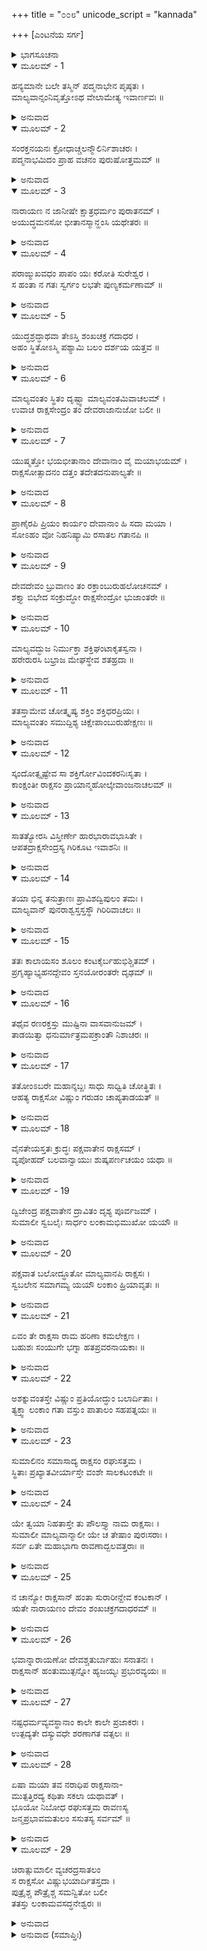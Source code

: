 +++
title = "೦೦೮"
unicode_script = "kannada"

+++
[ಎಂಟನೆಯ ಸರ್ಗ]



<details><summary>ಭಾಗಸೂಚನಾ</summary>

ಮಾಲ್ಯವಂತನ ಯುದ್ಧ ಮತ್ತು ಪರಾಜಯ, ಸುಮಾಲಿ ಮೊದಲಾದ ಎಲ್ಲ ರಾಕ್ಷಸರು ರಸಾತಲನನ್ನು ಪ್ರವೇಶಿಸಿದುದು
</details>

<details open><summary>ಮೂಲಮ್ - 1</summary>

ಹನ್ಯಮಾನೇ ಬಲೇ ತಸ್ಮಿನ್ ಪದ್ಮನಾಭೇನ ಪೃಷ್ಠತಃ ।  
ಮಾಲ್ಯವಾನ್ಸಂನಿವೃತ್ತೋಽಥ ವೇಲಾಮೇತ್ಯ ಇವಾರ್ಣವಃ ॥
</details>

<details><summary>ಅನುವಾದ</summary>

(ಅಗಸ್ತ್ಯರು ಹೇಳುತ್ತಾರೆ - ರಘುನಂದನ!) ಪದ್ಮನಾಭನು ಹಿಂಬದಿಯಿಂದಲೇ ರಾಕ್ಷಸರ ಸೈನ್ಯವನ್ನು ಧ್ವಂಸಗೊಳಿಸಿದಾಗ ಸಮುದ್ರದ ಅಲೆಗಳು ತೀರಕ್ಕೆ ಅಪ್ಪಳಿಸಿ ಹಿಂದಿರುಗುವಂತೆಯೇ ಮಾಲ್ಯವಂತನು ರಣರಂಗಕ್ಕೆ ಹಿಂದಿರುಗಿದನು.॥1॥
</details>

<details open><summary>ಮೂಲಮ್ - 2</summary>

ಸಂರಕ್ತನಯನಃ ಕ್ರೋಧಾಚ್ಚಲನ್ಮೌಲಿರ್ನಿಶಾಚರಃ ।  
ಪದ್ಮನಾಭಮಿದಂ ಪ್ರಾಹ ವಚನಂ ಪುರುಷೋತ್ತಮಮ್ ॥
</details>

<details><summary>ಅನುವಾದ</summary>

ಅವನ ಕಣ್ಣುಗಳು ಕೆಂಪಗಾಗಿ, ಕಿರೀಟವು ಅಲ್ಲಾಡುತ್ತಿತ್ತು. ಆ ಮಾಲ್ಯವಂತನು ಪುರುಷೋತ್ತಮ ಪದ್ಮನಾಭನಲ್ಲಿ ಇಂತೆಂದನು.॥2॥
</details>

<details open><summary>ಮೂಲಮ್ - 3</summary>

ನಾರಾಯಣ ನ ಜಾನೀಷೇ ಕ್ಷಾತ್ರಧರ್ಮಂ ಪುರಾತನಮ್ ।  
ಅಯುದ್ಧಮನಸೋ ಭೀತಾನಸ್ಮಾನ್ಹಂಸಿ ಯಥೇತರಃ ॥
</details>

<details><summary>ಅನುವಾದ</summary>

ನಾರಾಯಣನೇ! ನೀನು ಪುರಾತನ ಕ್ಷಾತ್ರಧರ್ಮವನ್ನು ಖಂಡಿತವಾಗಿ ತಿಳಿದಿಲ್ಲ. ಅದರಿಂದಲೇ ಸಾಧಾರಣ ಮನುಷ್ಯ ನಂತೆ ನೀನು ಯುದ್ಧ ಮಾಡಲು ಮನಸ್ಸಿಲ್ಲದೆ, ಭಯಗೊಂಡು ಓಡುತ್ತಿರುವ ನಮ್ಮನ್ನು ಕೊಲ್ಲುತ್ತಿರುವೆಯಲ್ಲ.॥3॥
</details>

<details open><summary>ಮೂಲಮ್ - 4</summary>

ಪರಾಙ್ಮುಖವಧಂ ಪಾಪಂ ಯಃ ಕರೋತಿ ಸುರೇಶ್ವರ ।  
ಸ ಹಂತಾ ನ ಗತಃ ಸ್ವರ್ಗಂ ಲಭತೇ ಪುಣ್ಯಕರ್ಮಣಾಮ್ ॥
</details>

<details><summary>ಅನುವಾದ</summary>

ಸುರೇಶ್ವರನೇ! ಯುದ್ಧ ವಿಮುಖ ರಾದವರನ್ನು ವಧಿಸಿ ಪಾಪಕಾರ್ಯವನ್ನು ಮಾಡುವ ಘಾತುಕನು ಪುಣ್ಯಕರ್ಮಿಗಳಿಗೆ ಲಭಿಸುವ ಸ್ವರ್ಗಲೋಕವನ್ನು ಎಂದೂ ಪಡೆಯಲಾರನು.॥4॥
</details>

<details open><summary>ಮೂಲಮ್ - 5</summary>

ಯುದ್ಧಶ್ರದ್ಧಾಥವಾ ತೇಽಸ್ತಿ ಶಂಖಚಕ್ರ ಗದಾಧರ ।  
ಅಹಂ ಸ್ಥಿತೋಽಸ್ಮಿ ಪಶ್ಯಾಮಿ ಬಲಂ ದರ್ಶಯ ಯತ್ತವ ॥
</details>

<details><summary>ಅನುವಾದ</summary>

ಶಂಖ, ಚಕ್ರ, ಗದಾಧಾರಿಯೇ! ನಿನಗೆ ಯುದ್ಧ ಮಾಡುವ ಇಚ್ಛೆ ಇದ್ದರೆ ನಾನು ನಿಂತಿರುವೆನು ನೋಡು. ನಿನ್ನಲ್ಲಿ ಎಷ್ಟು ಬಲವಿದೆಯೋ ನೋಡಿಯೇ ಬಿಡುವೆ; ತೋರು ನಿನ್ನ ಪರಾಕ್ರಮ.॥5॥
</details>

<details open><summary>ಮೂಲಮ್ - 6</summary>

ಮಾಲ್ಯವಂತಂ ಸ್ಥಿತಂ ದೃಷ್ಟ್ವಾ ಮಾಲ್ಯವಂತಮಿವಾಚಲಮ್ ।  
ಉವಾಚ ರಾಕ್ಷಸೇಂದ್ರಂ ತಂ ದೇವರಾಜಾನುಜೋ ಬಲೀ ॥
</details>

<details><summary>ಅನುವಾದ</summary>

ಪರ್ವತದಂತೆ ಅವಿಚಲನಾಗಿ ನಿಂತಿರುವ ರಾಕ್ಷಸರಾಜ ಮಾಲ್ಯವಂತನನ್ನು ನೋಡಿ ಉಪೇಂದ್ರನಾದ ಮಹಾವಿಷ್ಣುವು ಅವನಲ್ಲಿ ಹೇಳಿದನು.॥6॥
</details>

<details open><summary>ಮೂಲಮ್ - 7</summary>

ಯುಷ್ಮತ್ತೋ ಭಯಭೀತಾನಾಂ ದೇವಾನಾಂ ವೈ ಮಯಾಭಯಮ್ ।  
ರಾಕ್ಷಸೋತ್ಸಾದನಂ ದತ್ತಂ ತದೇತದನುಪಾಲ್ಯತೇ ॥
</details>

<details><summary>ಅನುವಾದ</summary>

ನಿಮ್ಮಿಂದ ದೇವತೆಗಳಿಗೆ ಭಾರೀ ಭಯ ಉಂಟಾಗಿದೆ, ರಾಕ್ಷಸರನ್ನು ಸಂಹರಿಸುವೆನಾಗಿ ನಾನು ಪ್ರತಿಜ್ಞೆ ಮಾಡಿ, ಅವರಿಗೆ ಅಭಯ ಕೊಟ್ಟಿರುವೆನು. ಅದರಿಂದ ಹೀಗೆ ಆ ಪ್ರತಿಜ್ಞೆಯ ಪಾಲಿಸಲಾಗುತ್ತದೆ.॥7॥
</details>

<details open><summary>ಮೂಲಮ್ - 8</summary>

ಪ್ರಾಣೈರಪಿ ಪ್ರಿಯಂ ಕಾರ್ಯಂ ದೇವಾನಾಂ ಹಿ ಸದಾ ಮಯಾ ।  
ಸೋಽಹಂ ವೋ ನಿಹನಿಷ್ಯಾಮಿ ರಸಾತಲ ಗತಾನಪಿ ॥
</details>

<details><summary>ಅನುವಾದ</summary>

ಪ್ರಾಣ ಪಣಕ್ಕಿಟ್ಟು ದೇವತೆಗಳ ಪ್ರಿಯಕಾರ್ಯ ನಾನು ಮಾಡುವೆನು; ಅದಕ್ಕಾಗಿ ನೀವು ರಸಾತಲಕ್ಕೆ ಓಡಿಹೋದರೂ ನಿಮ್ಮನ್ನು ವಧಿಸದೆ ನಾನು ಇರಲಾರೆನು.॥8॥
</details>

<details open><summary>ಮೂಲಮ್ - 9</summary>

ದೇವದೇವಂ ಬ್ರುವಾಣಂ ತಂ ರಕ್ತಾಂಬುರುಹಲೋಚನಮ್ ।  
ಶಕ್ತ್ಯಾ ಬಿಭೇದ ಸಂಕ್ರುದ್ಧೋ ರಾಕ್ಷಸೇಂದ್ರೋ ಭುಜಾಂತರೇ ॥
</details>

<details><summary>ಅನುವಾದ</summary>

ಕೆಂದಾವರೆಯಂತೆ ಕಣ್ಣುಗಳುಳ್ಳ ದೇವದೇವನಾದ ವಿಷ್ಣುವು ಹೀಗೆ ಹೇಳಿದಾಗ ರಾಕ್ಷಸರಾಜ ಮಾಲ್ಯವಂತನು ಅತ್ಯಂತ ಕುಪಿತನಾಗಿ ತನ್ನ ಶಕ್ತಿಯಿಂದ ವಿಷ್ಣುವಿನ ಎದೆಗೆ ಪ್ರಹಾರ ಮಾಡಿದನು.॥9॥
</details>

<details open><summary>ಮೂಲಮ್ - 10</summary>

ಮಾಲ್ಯವದ್ಭುಜ ನಿರ್ಮುಕ್ತಾ ಶಕ್ತಿಘಂಟಾಕೃತಸ್ವನಾ ।  
ಹರೇರುರಸಿ ಬಭ್ರಾಜ ಮೇಘಸ್ಥೇವ ಶತಹ್ರದಾ ॥
</details>

<details><summary>ಅನುವಾದ</summary>

ಮಾಲ್ಯವಂತನು ಪ್ರಯೋಗಿಸಿದ ಆ ಶಕ್ತಿಯು ಘಂಟಾನಾದ ಮಾಡುತ್ತಾ ಶ್ರೀಹರಿಯ ಎದೆಗೆ ಬಡಿಯಿತು ಮತ್ತು ಕಪ್ಪಾದ ಮೋಡದಲ್ಲಿ ಹೊಳೆಯುವ ಮಿಂಚಿನಂತೆ ಶೋಭಿಸತೊಡಗಿತು.॥10॥
</details>

<details open><summary>ಮೂಲಮ್ - 11</summary>

ತತಸ್ತಾಮೇವ ಚೋತ್ಕೃಷ್ಯ ಶಕ್ತಿಂ ಶಕ್ತಿಧರಪ್ರಿಯಃ ।  
ಮಾಲ್ಯವಂತಂ ಸಮುದ್ದಿಶ್ಯ ಚಿಕ್ಷೇಪಾಂಬುರುಹೇಕ್ಷಣಃ ॥
</details>

<details><summary>ಅನುವಾದ</summary>

ಶಕ್ತಿಧರ ಕಾರ್ತಿಕೇಯನಿಗೆ ಪ್ರಿಯನಾದ, ಆ ಭಗವಾನ್ ಕಮಲನಯನ ವಿಷ್ಣುವು ಆ ಶಕ್ತಿಯನ್ನು ಎದೆಯಿಂದ ಕಿತ್ತು ಮಾಲ್ಯವಂತನಿಗೇ ಪ್ರಹರಿಸಿದನು.॥11॥
</details>

<details open><summary>ಮೂಲಮ್ - 12</summary>

ಸ್ಕಂದೋತ್ಸೃಷ್ಟೇವ ಸಾ ಶಕ್ತಿರ್ಗೋವಿಂದಕರನಿಃಸೃತಾ ।  
ಕಾಂಕ್ಷಂತೀ ರಾಕ್ಷಸಂ ಪ್ರಾಯಾನ್ಮಹೋಲ್ಕೇವಾಂಜನಾಚಲಮ್ ॥
</details>

<details><summary>ಅನುವಾದ</summary>

ಸ್ಕಂದನು ಪ್ರಯೋಗಿಸಿದ ಶಕ್ತಿಯಂತೆ ಗೋವಿಂದನು ಎಸೆದಿರುವ ಆ ಶಕ್ತಿಯು, ಅಂಜನಗಿರಿಯ ಮೇಲೆ ದೊಡ್ಡದಾದ ಉಲ್ಕೆಯು ಬೀಳುವಂತೆ ಆ ರಾಕ್ಷಸನ ಎದೆಗೆ ಗುರಿಯಿಟ್ಟು ಹೊರಟಿತು.॥12॥
</details>

<details open><summary>ಮೂಲಮ್ - 13</summary>

ಸಾತತ್ಯೋರಸಿ ವಿಸ್ತೀರ್ಣೇ ಹಾರಭಾರಾವಭಾಸಿತೇ ।  
ಆಪತದ್ರಾಕ್ಷಸೇಂದ್ರಸ್ಯ ಗಿರಿಕೂಟ ಇವಾಶನಿಃ ॥
</details>

<details><summary>ಅನುವಾದ</summary>

ಹಾರಗಳಿಂದ ಪ್ರಕಾಶಿತವಾದ ಆ ರಾಕ್ಷಸನ ವಿಶಾಲ ವಕ್ಷಸ್ಥಳದಲ್ಲಿ ಆ ಶಕ್ತಿಯು, ಪರ್ವತ ಶಿಖರದಲ್ಲಿ ವಜ್ರಪಾತ ವಾದಂತೆ ಎರಗಿತು.॥13॥
</details>

<details open><summary>ಮೂಲಮ್ - 14</summary>

ತಯಾ ಭಿನ್ನ ತನುತ್ರಾಣಃ ಪ್ರಾವಿಶದ್ವಿಪುಲಂ ತಮಃ ।  
ಮಾಲ್ಯವಾನ್ ಪುನರಾಶ್ವಸ್ತಸ್ತಸ್ಥೌ ಗಿರಿರಿವಾಚಲಃ ॥
</details>

<details><summary>ಅನುವಾದ</summary>

ಅದರಿಂದ ಮಾಲ್ಯವಂತನ ಕವಚ ತುಂಡಾಗಿ, ಮೂರ್ಛಿತನಾದನು ; ಆದರೆ ಸ್ವಲ್ಪ ಹೊತ್ತಿನಲ್ಲೇ ಪುನಃ ಸಾವರಿಸಿಕೊಂಡು ಮಾಲ್ಯವಂತನು ಪರ್ವತದಂತೆ ಅವಿಚಲನಾಗಿ ನಿಂತುಕೊಂಡನು.॥14॥
</details>

<details open><summary>ಮೂಲಮ್ - 15</summary>

ತತಃ ಕಾಲಾಯಸಂ ಶೂಲಂ ಕಂಟಕೈರ್ಬಹುಭಿಶ್ಚಿತಮ್ ।  
ಪ್ರಗೃಹ್ಯಾಭ್ಯಹನದ್ದೇವಂ ಸ್ತನಯೋರಂತರೇ ದೃಢಮ್ ॥
</details>

<details><summary>ಅನುವಾದ</summary>

ಅನಂತರ ಅವನು ಅನೇಕ ಮುಳ್ಳುಗಳುಳ್ಳ ಕಬ್ಬಿಣದ ಶೂಲವನ್ನೆತ್ತಿಕೊಂಡು ಭಗವಂತನ ಎದೆಗೆ ಗುರಿಯಿಟ್ಟು ಪ್ರಹರಿಸಿದನು.॥15॥
</details>

<details open><summary>ಮೂಲಮ್ - 16</summary>

ತಥೈವ ರಣರಕ್ತಸ್ತು ಮುಷ್ಟಿನಾ ವಾಸವಾನುಜಮ್ ।  
ತಾಡಯಿತ್ವಾ ಧನುರ್ಮಾತ್ರಮಪಕ್ರಾಂತೌ ನಿಶಾಚರಃ ॥
</details>

<details><summary>ಅನುವಾದ</summary>

ಅಲ್ಲದೆ ಯುದ್ಧ ಪ್ರೇಮಿ ಆ ರಾಕ್ಷಸನು ವಿಷ್ಣುವಿಗೆ ಮುಷ್ಟಿಯಿಂದ ಹೊಡೆದು ಒಂದು ಧನುಸ್ಸಿನಷ್ಟು ಹಿಂದಕ್ಕೆ ತಳ್ಳಿದನು.॥16॥
</details>

<details open><summary>ಮೂಲಮ್ - 17</summary>

ತತೋಂಽಬರೇ ಮಹಾನ್ಶಬ್ದಃ ಸಾಧು ಸಾಧ್ವಿತಿ ಚೋತ್ಥಿತಃ ।  
ಆಹತ್ಯ ರಾಕ್ಷಸೋ ವಿಷ್ಣುಂ ಗರುಡಂ ಚಾಪ್ಯತಾಡಯತ್ ॥
</details>

<details><summary>ಅನುವಾದ</summary>

ಆಗ ಆಕಾಶದಲ್ಲಿ ರಾಕ್ಷಸರ ಮಹಾನಾದ ಪ್ರತಿಧ್ವನಿಸಿತು. ಚೆನ್ನಾಯಿತು-ಚೆನ್ನಾಯ್ತು ಎಂದು  ಎಲ್ಲರೂ  ಒಟ್ಟಿಗೆ ಕೂಗಿದರು. ವಿಷ್ಣುವಿಗೆ ಗುದ್ದಿ ಆ ರಾಕ್ಷಸನು ಗರುಡನಿಗೂ ಮುಷ್ಟಿಪ್ರಹಾರ ಮಾಡಿದನು.॥17॥
</details>

<details open><summary>ಮೂಲಮ್ - 18</summary>

ವೈನತೇಯಸ್ತತಃ ಕ್ರುದ್ಧಃ ಪಕ್ಷವಾತೇನ ರಾಕ್ಷಸಮ್ ।  
ವ್ಯಪೋಹದ್ ಬಲವಾನ್ವಾಯುಃ ಶುಷ್ಕಪರ್ಣಚಯಂ ಯಥಾ ॥
</details>

<details><summary>ಅನುವಾದ</summary>

ಇದನ್ನು ನೋಡಿ ವೈನತೇಯನು ಕುಪಿತನಾಗಿ, ತನ್ನ ರೆಕ್ಕೆಗಳ ಗಾಳಿಯಿಂದ, ಬಿರುಗಾಳಿಯು ತರಗೆಲೆಗಳನ್ನು ಹಾರಿಸಿಬಿಡುವಂತೆ ರಾಕ್ಷಸನನ್ನು ಹಾರಿಸಿಬಿಟ್ಟನು.॥18॥
</details>

<details open><summary>ಮೂಲಮ್ - 19</summary>

ದ್ವಿಜೇಂದ್ರ ಪಕ್ಷವಾತೇನ ದ್ರಾವಿತಂ ದೃಶ್ಯ ಪೂರ್ವಜಮ್ ।  
ಸುಮಾಲೀ ಸ್ವಬಲೈಃ ಸಾರ್ಧಂ ಲಂಕಾಮಭಿಮುಖೋ ಯಯೌ ॥
</details>

<details><summary>ಅನುವಾದ</summary>

ತನ್ನಣ್ಣನನ್ನು ಪಕ್ಷಿರಾಜನು ರೆಕ್ಕೆಗಳ ಗಾಳಿಯಿಂದ ಹಾರಿಸಿದುದನ್ನು ನೋಡಿ ಸುಮಾಲಿಯು ತನ್ನ ಸೈನಿಕರೊಂದಿಗೆ ಲಂಕೆಯ ಕಡೆಗೆ ತೆರಳಿದನು.॥19॥
</details>

<details open><summary>ಮೂಲಮ್ - 20</summary>

ಪಕ್ಷವಾತ ಬಲೋದ್ಧೂತೋ ಮಾಲ್ಯವಾನಪಿ ರಾಕ್ಷಸಃ ।  
ಸ್ವಬಲೇನ ಸಮಾಗಮ್ಯ ಯಯೌ ಲಂಕಾಂ ಹ್ರಿಯಾವೃತಃ ॥
</details>

<details><summary>ಅನುವಾದ</summary>

ಗರುಡನ ರೆಕ್ಕೆಗಳ ಗಾಳಿಯಿಂದ ಹಾರಿಹೋದ ರಾಕ್ಷಸ ಮಾಲ್ಯವಂತನೂ ಕೂಡ ನಾಚಿಕೊಂಡ ತನ್ನ ಸೈನ್ಯವನ್ನು ಸೇರಿ ಲಂಕೆಯತ್ತ ಸಾಗಿದನು.॥20॥
</details>

<details open><summary>ಮೂಲಮ್ - 21</summary>

ಏವಂ ತೇ ರಾಕ್ಷಸಾ ರಾಮ ಹರಿಣಾ ಕಮಲೇಕ್ಷಣ ।  
ಬಹುಶಃ ಸಂಯುಗೇ ಭಗ್ನಾ ಹತಪ್ರವರನಾಯಕಾಃ ॥
</details>

<details><summary>ಅನುವಾದ</summary>

ಕಮಲನಯನ ಶ್ರೀರಾಮಾ! ಹೀಗೆ ವಿಷ್ಣುವಿನೊಡನೆ ರಾಕ್ಷಸರ ಯುದ್ಧ ಅನೇಕ ಸಲ ನಡೆಯಿತು. ಪ್ರತಿಯೊಂದು ಸಂಗ್ರಾಮದಲ್ಲಿ ಪ್ರಧಾನ ನಾಯಕರು ಸತ್ತು, ಎಲ್ಲರೂ ಓಡಿಹೋಗಬೇಕಾಯಿತು.॥21॥
</details>

<details open><summary>ಮೂಲಮ್ - 22</summary>

ಅಶಕ್ನುವಂತಸ್ತೇ ವಿಷ್ಣುಂ ಪ್ರತಿಯೋದ್ಧುಂ ಬಲಾರ್ದಿತಾಃ ।  
ತ್ಯಕ್ತ್ವಾ ಲಂಕಾಂ ಗತಾ ವಸ್ತುಂ ಪಾತಾಲಂ ಸಹಪತ್ನಯಃ ॥
</details>

<details><summary>ಅನುವಾದ</summary>

ಅವರು ಭಗವಾನ್ ವಿಷ್ಣುವನ್ನು ಎದುರಿಸದೇ ಹೋದರು. ಯಾವಾಗಲೂ ಅವನ ಬಲದಿಂದ ಪೀಡಿತರಾಗಿ ಸಮಸ್ತ ನಿಶಾಚರರು ಲಂಕೆಯನ್ನು ಬಿಟ್ಟು ತಮ್ಮ ಪತ್ನಿಯರೊಂದಿಗೆ ಪಾತಾಳಕ್ಕೆ ಹೊರಟು ಹೋದರು.॥22॥
</details>

<details open><summary>ಮೂಲಮ್ - 23</summary>

ಸುಮಾಲಿನಂ ಸಮಾಸಾದ್ಯ ರಾಕ್ಷಸಂ ರಘುಸತ್ತಮ ।  
ಸ್ಥಿತಾಃ ಪ್ರಖ್ಯಾತವೀರ್ಯಾಸ್ತೇ  ವಂಶೇ ಸಾಲಕಟಂಕಟೇ ॥
</details>

<details><summary>ಅನುವಾದ</summary>

ರಘುಶ್ರೇಷ್ಠನೇ! ಆ ವಿಖ್ಯಾತ ಪರಾಕ್ರಮಿ ನಿಶಾಚರರು ಸಾಲಕಟಂಕಟ ವಂಶದವನಾದ ರಾಕ್ಷಸ ಸುಮಾಲಿಯನ್ನು ಆಶ್ರಯಿಸಿ ಇರ ತೊಡಗಿದರು.॥23॥
</details>

<details open><summary>ಮೂಲಮ್ - 24</summary>

ಯೇ ತ್ವಯಾ ನಿಹತಾಸ್ತೇ ತು ಪೌಲಸ್ತ್ಯಾ ನಾಮ ರಾಕ್ಷಸಾಃ ।  
ಸುಮಾಲೀ ಮಾಲ್ಯವಾನ್ಮಾಲೀ ಯೇ ಚ ತೇಷಾಂ ಪುರಃಸರಾಃ ।  
ಸರ್ವ ಏತೇ ಮಹಾಭಾಗಾ ರಾವಣಾದ್ಬಲವತ್ತರಾಃ ॥
</details>

<details><summary>ಅನುವಾದ</summary>

ಶ್ರೀರಾಮಾ! ಪುಲಸ್ತ್ಯವಂಶದ ಯಾವ-ಯಾವ ರಾಕ್ಷಸರನ್ನು ನೀನು ಕೊಂದಿರುವೆಯೋ, ಅವರಿಗಿಂತ ಪ್ರಾಚೀನ ರಾಕ್ಷಸರ ಪರಾಕ್ರಮ ಹೆಚ್ಚಾಗಿತ್ತು. ಸುಮಾಲಿ, ಮಾಲ್ಯವಂತ, ಮಾಲಿ ಹಾಗೂ ಅವರೊಂದಿಗೆ ಇದ್ದ ಮಹಾಭಾಗ ಯೋಧರೆಲ್ಲರೂ ರಾವಣನಿಗಿಂತ ಹೆಚ್ಚ ಬಲಿಷ್ಠರಾಗಿದ್ದರು.॥24॥
</details>

<details open><summary>ಮೂಲಮ್ - 25</summary>

ನ ಚಾನ್ಯೋ ರಾಕ್ಷಸಾನ್ ಹಂತಾ ಸುರಾರೀನ್ದೇವ ಕಂಟಕಾನ್ ।  
ಋತೇ ನಾರಾಯಣಂ ದೇವಂ ಶಂಖಚಕ್ರಗದಾಧರಮ್ ॥
</details>

<details><summary>ಅನುವಾದ</summary>

ದೇವತೆಗಳ ಕಂಟಕರೂಪೀ ಆ ದೇವದ್ರೋಹಿ ರಾಕ್ಷಸರ ವಧೆಯನ್ನು ಶಂಖ, ಚಕ್ರ, ಗದಾಧಾರಿ ನಾರಾಯಣನಲ್ಲದೆ ಬೇರೆ ಯಾರೂ ಮಾಡಲಾರರು.॥25॥
</details>

<details open><summary>ಮೂಲಮ್ - 26</summary>

ಭವಾನ್ನಾರಾಯಣೋ ದೇವಶ್ಚತುರ್ಬಾಹುಃ ಸನಾತನಃ ।  
ರಾಕ್ಷಸಾನ್ ಹಂತುಮುತ್ಪನ್ನೋ ಹ್ಯಜಯ್ಯಃ ಪ್ರಭುರವ್ಯಯಃ ॥
</details>

<details><summary>ಅನುವಾದ</summary>

ನೀನು ಚತುರ್ಭುಜ ಸನಾತನ ಭಗವಾನ್ ನಾರಾಯಣನೇ ಆಗಿರುವೆ. ನಿನ್ನನ್ನು ಯಾರೂ ಸೋಲಿಸಲಾರರು. ನೀನು ಅವಿನಾಶಿ ಪ್ರಭುನಾಗಿರುವೆ ಹಾಗೂ ರಾಕ್ಷಸರನ್ನು ವಧಿಸಲೆಂದೇ ಈ ಲೋಕದಲ್ಲಿ ಅವತರಿಸಿರುವೆ.॥26॥
</details>

<details open><summary>ಮೂಲಮ್ - 27</summary>

ನಷ್ಟಧರ್ಮವ್ಯವಸ್ಥಾನಾಂ ಕಾಲೇ ಕಾಲೇ ಪ್ರಜಾಕರಃ ।  
ಉತ್ಪದ್ಯತೇ ದಸ್ಯುವಧೇ ಶರಣಾಗತ ವತ್ಸಲಃ ॥
</details>

<details><summary>ಅನುವಾದ</summary>

ನೀನೇ ಈ ಪ್ರಜೆಗಳ ಸೃಷ್ಟಿಕರ್ತನಾಗಿದ್ದು, ಶರಣಾಗತರ ಮೇಲೆ ದಯೆ ಇರಿಸುತ್ತೀಯೆ. ಧರ್ಮದ ವ್ಯವಸ್ಥೆಯನ್ನು ನಾಶಗೊಳಿಸುವ ದಸ್ಯುಗಳು ಹುಟ್ಟಿದಾಗಲೆಲ್ಲ ಆ ದಸ್ಯುಗಳ ವಧೆಗಾಗಿ ನೀನು ಅವತರಿಸುತ್ತೀಯೆ.॥27॥
</details>

<details open><summary>ಮೂಲಮ್ - 28</summary>

ಏಷಾ ಮಯಾ ತವ ನರಾಧಿಪ ರಾಕ್ಷಸಾನಾ-  
ಮುತ್ಪತ್ತಿರದ್ಯ ಕಥಿತಾ ಸಕಲಾ ಯಥಾವತ್ ।  
ಭೂಯೋ ನಿಬೋಧ ರಘುಸತ್ತಮ ರಾವಣಸ್ಯ  
ಜನ್ಮಪ್ರಭಾವಮತುಲಂ ಸಸುತಸ್ಯ ಸರ್ವಮ್ ॥
</details>

<details><summary>ಅನುವಾದ</summary>

ನರೇಶ್ವರನೇ! ಹೀಗೆ ರಾಕ್ಷಸರ ಉತ್ಪತ್ತಿಯ ಪೂರ್ಣ ಪ್ರಸಂಗವೆಲ್ಲವನ್ನು ನಾನು ನಿನಗೆ ವರ್ಣಿಸುವೆನು, ಕೇಳು.॥28॥
</details>

<details open><summary>ಮೂಲಮ್ - 29</summary>

ಚಿರಾತ್ಸುಮಾಲೀ ವ್ಯಚರದ್ರಸಾತಲಂ  
ಸ ರಾಕ್ಷಸೋ ವಿಷ್ಣುಭಯಾರ್ದಿತಸ್ತದಾ ।  
ಪುತ್ರೈಶ್ಚ ಪೌತ್ರೈಶ್ಚ ಸಮನ್ವಿತೋ ಬಲೀ  
ತತಸ್ತು ಲಂಕಾಮವಸದ್ಧನೇಶ್ವರಃ ॥
</details>

<details><summary>ಅನುವಾದ</summary>

ವಿಷ್ಣುವಿನ ಭಯದಿಂದ ಪೀಡಿತನಾದ ರಾಕ್ಷಸ ಸುಮಾಲಿಯು ದೀರ್ಘಕಾಲ ತನ್ನ ಮಕ್ಕಳು-ಮೊಮ್ಮಕ್ಕಳ ಜೊತೆಗೆ ರಸಾತಲದಲ್ಲಿ ವಿಹರಿ ಸುತ್ತಿದ್ದನು. ಅಷ್ಟರಲ್ಲಿ ಧನಾಧ್ಯಕ್ಷ ಕುಬೇರನು ಲಂಕೆಯನ್ನು ತನ್ನ ವಾಸಸ್ಥಾನವಾಗಿಸಿಕೊಂಡನು.॥29॥
</details>

<details><summary>ಅನುವಾದ (ಸಮಾಪ್ತಿಃ)</summary>

ಶ್ರೀವಾಲ್ಮೀಕಿ ವಿರಚಿತ ಆರ್ಷರಾಮಾಯಣ ಆದಿಕಾವ್ಯದ ಉತ್ತರಕಾಂಡದಲ್ಲಿ ಎಂಟನೆಯ ಸರ್ಗ ಪೂರ್ಣವಾಯಿತು. ॥8॥
</details>

